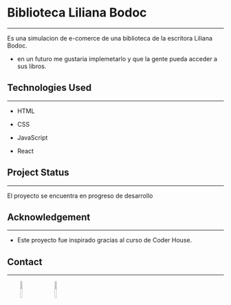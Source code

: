 <h1>Biblioteca Liliana Bodoc</h1>
<hr><p>Es una simulacion de e-comerce de una biblioteca de la escritora Liliana Bodoc.</p><ul>
<li>en un futuro me gustaria implemetarlo y que la gente pueda acceder a sus libros.</li>
</ul><h2>Technologies Used</h2>
<hr><ul>
<li>HTML</li>
</ul><ul>
<li>CSS</li>
</ul><ul>
<li>JavaScript</li>
</ul><ul>
<li>React</li>
</ul><h2>Project Status</h2>
<hr><p>El proyecto se encuentra en progreso de desarrollo</p><h2>Acknowledgement</h2>
<hr><ul>
<li>Este proyecto fue inspirado gracias al curso de Coder House.</li>
</ul><h2>Contact</h2>
<hr><p><span style="margin-right: 30px;"></span><a href="https://www.linkedin.com/in/ignacio-di-paolo-9354711b8/"><img target="_blank" src="https://cdn.jsdelivr.net/gh/devicons/devicon/icons/linkedin/linkedin-original.svg" style="width: 10%;"></a><span style="margin-right: 30px;"></span><a href="https://github.com/nachobeatbox"><img target="_blank" src="https://cdn.jsdelivr.net/gh/devicons/devicon/icons/github/github-original.svg" style="width: 10%;"></a></p>